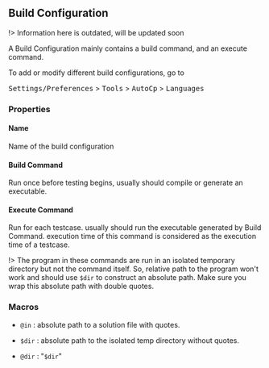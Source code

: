 ## Build Configuration

!> Information here is outdated, will be updated soon

A Build Configuration mainly contains a build command, and an execute command.

To add or modify different build configurations, go to

<kbd>Settings/Preferences</kbd> > <kbd>Tools</kbd> > <kbd>AutoCp</kbd> > <kbd>Languages</kbd>

### Properties

#### Name

Name of the build configuration

#### Build Command

Run once before testing begins, usually should compile or generate an executable.

#### Execute Command

Run for each testcase. usually should run the executable generated by Build Command. execution time of this command is
considered as the execution time of a testcase.

!> The program in these commands are run in an isolated temporary directory but not the command itself. So, relative
path to the program won't work and should use ```$dir``` to construct an absolute path. Make sure you wrap this absolute
path with double quotes.

### Macros

- ```@in``` : absolute path to a solution file with quotes.

- ```$dir``` : absolute path to the isolated temp directory without quotes.

- ```@dir``` : "```$dir```"